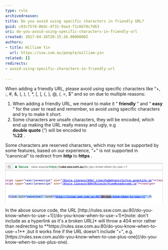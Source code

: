 ```yaml
---
type: rule
archivedreason: 
title: Do you avoid using specific characters in friendly URL?
guid: c03c757d-86dc-4f31-9aa3-f1c6670c7d63
uri: do-you-avoid-using-specific-characters-in-friendly-url
created: 2017-04-26T20:15:26.0000000Z
authors:
- title: William Yin
  url: https://ssw.com.au/people/william-yin
related: []
redirects:
- avoid-using-specific-characters-in-friendly-url

---
```


When adding a friendly URL, please avoid using specific characters like “+, :, #, &, (, ), !, \*, [, ], {, }, @, /, =, $” and so on due to multiple reasons:

<!--endintro-->

1. When adding a friendly URL, we meant to make it “ **friendly** " and “ **easy** " for the user to read and remember, so avoid using specific characters and try to make it short.
2. Some characters are unsafe characters, they will be encoded, which end up making the URL really messy and ugly, e.g <br>       **double quote** (“) will be encoded to <br>       **%22** .


Some characters are reserved characters, which may not be supported by some features, based on our experience, “+" is not supported in “canonical" to redirect from      **http**  to      **https** .
<dl class="image"><dt><img src="sharepoint-characters-not-allowed.jpg" alt="sharepoint-characters-not-allowed.jpg"></dt></dl>
In the above source code, the URL     [http://rules.ssw.com.au:80/do-you-know-when-to-use-+1](/do-you-know-when-to-use-+1)*[note: don't include as a hyperlink as it's a broken URL]* will throw a 404 error rather than redirecting to      **https://rules.ssw.com.au:80/do-you-know-when-to-use-+1** ,but it works fine if the URL doesn't include “+", e.g.     [https://rules.ssw.com.au/do-you-know-when-to-use-plus-one](/do-you-know-when-to-use-plus-one).
